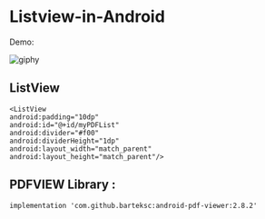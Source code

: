 # Listview-in-Android
Demo:

![giphy](https://user-images.githubusercontent.com/46309253/57379386-74494b80-71c4-11e9-8f45-8208be838ad1.gif)


## ListView

    <ListView
    android:padding="10dp"
    android:id="@+id/myPDFList"
    android:divider="#f00"
    android:dividerHeight="1dp"
    android:layout_width="match_parent"
    android:layout_height="match_parent"/>
    
## PDFVIEW Library :

    implementation 'com.github.barteksc:android-pdf-viewer:2.8.2'
